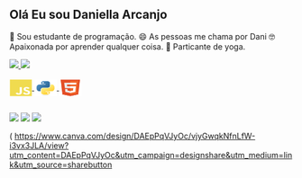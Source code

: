 ## Olá   Eu sou Daniella Arcanjo

 🌱 Sou estudante de programação.
 😄 As pessoas me chama por Dani
 🤓 Apaixonada por aprender qualquer coisa.
 🧘 Particante de yoga.
 
 <div>
  <a href="https://github.com/daniarcanjo">
  <img height="180em" src="https://github-readme-stats.vercel.app/api?username=daniarcanjo&show_icons=true&theme=dracula&include_all_commits=true&count_private=true"/>
  <img height="180em" src="https://github-readme-stats.vercel.app/api/top-langs/?username=daniarcanjo&layout=compact&langs_count=7&theme=dracula"/>

  <div style="display: inline_block"><br>
  <img align="center" alt="dani-Js" height="30" width="40" src="https://raw.githubusercontent.com/devicons/devicon/master/icons/javascript/javascript-plain.svg">
  <img align="center" alt="dani-Python" height="30" width="40" src="https://raw.githubusercontent.com/devicons/devicon/master/icons/python/python-original.svg">
  <img align="center" alt="dani-HTML" height="30" width="40" src="https://raw.githubusercontent.com/devicons/devicon/master/icons/html5/html5-original.svg">

##

<div> <a href="https://instagram.com/daniellaarcanjoss" target="_blank"><img src="https://img.shields.io/badge/-Instagram-%23E4405F?style=for-the-badge&logo=instagram&logoColor=white" target="_blank"></a>
<a href="https://www.linkedin.com/in/daniella-arcanjo-dos-santos-3b47921bb" target="_blank"><img src="https://img.shields.io/badge/-LinkedIn-%230077B5?style=for-the-badge&logo=linkedin&logoColor=white" target="_blank"></a>
 <a href = "mailto:contato.daniarcanjo@gmail.com"><img src="https://img.shields.io/badge/-Gmail-%23333?style=for-the-badge&logo=gmail&logoColor=white" target="_blank"></a>

 ( https://www.canva.com/design/DAEpPqVJyOc/vjyGwqkNfnLfW-i3vx3JLA/view?utm_content=DAEpPqVJyOc&utm_campaign=designshare&utm_medium=link&utm_source=sharebutton
<!--
**daniarcanjo/daniarcanjo** is a ✨ _special_ ✨ repository because its `README.md` (this file) appears on your GitHub profile.

Here are some ideas to get you started:

- 🔭 I’m currently working on ...
- 🌱 I’m currently learning ...
- 👯 I’m looking to collaborate on ...
- 🤔 I’m looking for help with ...
- 💬 Ask me about ...
- 📫 How to reach me: ...
- 😄 Pronouns: ...
- ⚡ Fun fact: ...
-->
